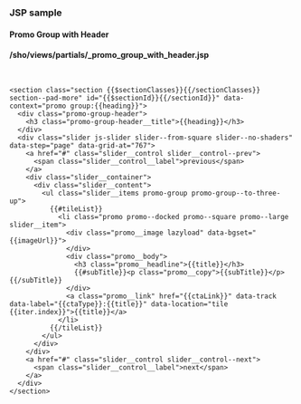 
<div class="jsp-partial-annotation-container"><h3 class="jsp-partial-annotation jsp-partial-annotation--header">JSP sample</h3><h4 class="jsp-partial-annotation jsp-partial-annotation--name">Promo Group with Header</h4><h4 class="jsp-partial-annotation jsp-partial-annotation--exports">/sho/views/partials/_promo_group_with_header.jsp</h4></div>

```


<section class="section {{$sectionClasses}}{{/sectionClasses}} section--pad-more" id="{{$sectionId}}{{/sectionId}}" data-context="promo group:{{heading}}">
  <div class="promo-group-header">
    <h3 class="promo-group-header__title">{{heading}}</h3>
  </div>
  <div class="slider js-slider slider--from-square slider--no-shaders" data-step="page" data-grid-at="767">
    <a href="#" class="slider__control slider__control--prev">
      <span class="slider__control__label">previous</span>
    </a>
    <div class="slider__container">
      <div class="slider__content">
        <ul class="slider__items promo-group promo-group--to-three-up">
          {{#tileList}}
            <li class="promo promo--docked promo--square promo--large slider__item">
              <div class="promo__image lazyload" data-bgset="{{imageUrl}}">
              </div>
              <div class="promo__body">
                <h3 class="promo__headline">{{title}}</h3>
                {{#subTitle}}<p class="promo__copy">{{subTitle}}</p>{{/subTitle}}
              </div>
              <a class="promo__link" href="{{ctaLink}}" data-track data-label="{{ctaType}}:{{title}}" data-location="tile {{iter.index}}">{{title}}</a>
            </li>
          {{/tileList}}
        </ul>
      </div>
    </div>
    <a href="#" class="slider__control slider__control--next">
      <span class="slider__control__label">next</span>
    </a>
  </div>
</section>
```
